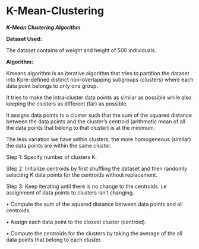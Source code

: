 # K-Mean-Clustering

***K-Mean Clustering Algorithm***

**Dataset Used:**

The dataset contains of weight and height of 500 individuals.

**Algorithm:**

Kmeans algorithm is an iterative algorithm that tries to partition the dataset into Kpre-defined
distinct non-overlapping subgroups (clusters) where each data point belongs to only one group. 

It tries to make the intra-cluster data points as similar as possible while also keeping the clusters as
different (far) as possible. 

It assigns data points to a cluster such that the sum of the squared distance between the data points and the cluster’s centroid (arithmetic mean of all the data points
that belong to that cluster) is at the minimum. 

The less variation we have within clusters, the more homogeneous (similar) the data points are within the same cluster.


Step 1: Specify number of clusters K.


Step 2: Initialize centroids by first shuffling the dataset and then randomly selecting K data points
for the centroids without replacement.


Step 3: Keep iterating until there is no change to the centroids. i.e assignment of data points to
clusters isn’t changing.


• Compute the sum of the squared distance between data points and all centroids.


• Assign each data point to the closest cluster (centroid).


• Compute the centroids for the clusters by taking the average of the all data points that belong
to each cluster.
